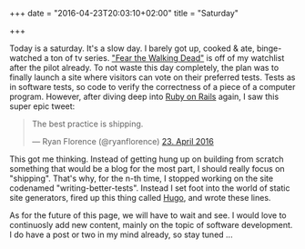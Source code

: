+++
date = "2016-04-23T20:03:10+02:00"
title = "Saturday"

+++

Today is a saturday. It's a slow day. I barely got up, cooked & ate, binge-watched a ton of tv series. ["Fear the Walking Dead"](http://www.imdb.com/title/tt3743822/?ref_=nv_sr_1) is off of my watchlist after the pilot already. To not waste this day completely, the plan was to finally launch a site where visitors can vote on their preferred tests. Tests as in software tests, so code to verify the correctness of a piece of a computer program. However, after diving deep into [Ruby on Rails](http://rubyonrails.org) again, I saw this super epic tweet:

<blockquote class="twitter-tweet" data-lang="de"><p lang="en" dir="ltr">The best practice is shipping.</p>&mdash; Ryan Florence (@ryanflorence) <a href="https://twitter.com/ryanflorence/status/723918632913264640">23. April 2016</a></blockquote> <script async src="//platform.twitter.com/widgets.js" charset="utf-8"></script>

This got me thinking. Instead of getting hung up on building from scratch something that would be a blog for the most part, I should really focus on "shipping". That's why, for the n-th time, I stopped working on the site codenamed "writing-better-tests". Instead I set foot into the world of static site generators, fired up this thing called [Hugo](http://gohugo.io), and wrote these lines.

As for the future of this page, we will have to wait and see. I would love to continuosly add new content, mainly on the topic of software development. I do have a post or two in my mind already, so stay tuned ...
